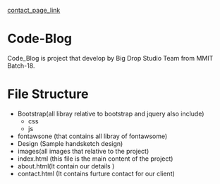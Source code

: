 [contact_page_link](https://hareom284.github.io/Code-Blog/about.html)

# Code-Blog
Code_Blog is project that develop by Big Drop Studio Team from MMIT Batch-18.


# File Structure

  - Bootstrap(all libray relative to bootstrap and jquery also include)
    - css
    - js
  - fontawsone (that contains all libray of fontawsome)
  - Design (Sample handsketch design)
  - images(all images that relative to the project)
  - index.html (this file is the main content of the project)
  - about.html(It contain our details )
  - contact.html (It contains furture contact for our client)
